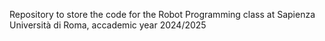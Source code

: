 Repository to store the code for the Robot Programming class at Sapienza Università di Roma, accademic year 2024/2025
